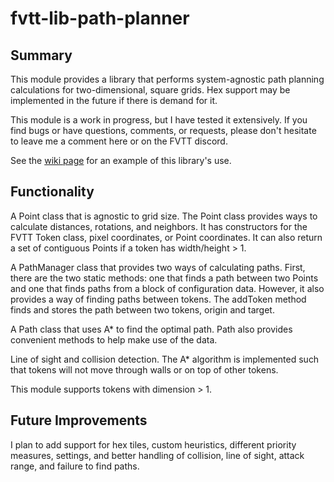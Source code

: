 # fvtt-lib-path-planner
## Summary
<p>This module provides a library that performs system-agnostic path planning calculations for two-dimensional, square grids. Hex support may be implemented in the future if there is demand for it.</p>

<p>This module is a work in progress, but I have tested it extensively. If you find bugs or have questions, comments, or requests, please don't hesitate to leave me a comment here or on the FVTT discord.</p>

<p>See the <a href="https://github.com/dwonderley/fvtt-lib-path-planner/wiki">wiki page</a> for an example of this library's use.</p>

## Functionality
<p>A Point class that is agnostic to grid size. The Point class provides ways to calculate distances, rotations, and neighbors. It has constructors for the FVTT Token class, pixel coordinates, or Point coordinates. It can also return a set of contiguous Points if a token has width/height > 1.</p>

<p>A PathManager class that provides two ways of calculating paths. First, there are the two static methods: one that finds a path between two Points and one that finds paths from a block of configuration data. However, it also provides a way of finding paths between tokens. The addToken method finds and stores the path between two tokens, origin and target.</p>

<p>A Path class that uses A* to find the optimal path. Path also provides convenient methods to help make use of the data.</p>

<p>Line of sight and collision detection. The A* algorithm is implemented such that tokens will not move through walls or on top of other tokens.</p>

<p>This module supports tokens with dimension > 1.</p>

## Future Improvements
<p>I plan to add support for hex tiles, custom heuristics, different priority measures, settings, and better handling of collision, line of sight, attack range, and failure to find paths.</p>
